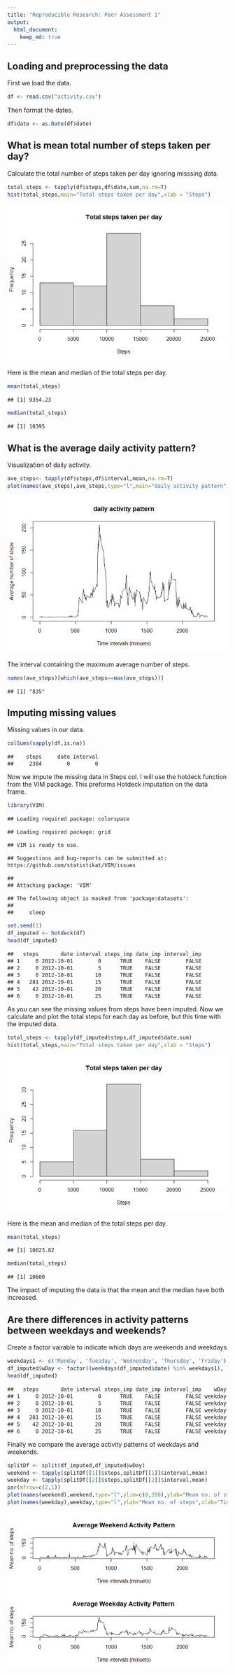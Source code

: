 ```yaml
---
title: "Reproducible Research: Peer Assessment 1"
output: 
  html_document:
    keep_md: true
---
```



## Loading and preprocessing the data

First we load the data.

```r
df <- read.csv("activity.csv")
```

Then format the dates.

```r
df$date <- as.Date(df$date)
```

## What is mean total number of steps taken per day?

Calculate the total number of steps taken per day ignoring misssing data. 

```r
total_steps <- tapply(df$steps,df$date,sum,na.rm=T)
hist(total_steps,main="Total steps taken per day",xlab = "Steps")
```

![](PA1_template_files/figure-html/unnamed-chunk-3-1.png)<!-- -->

Here is the mean and median of the total steps per day.

```r
mean(total_steps)
```

```
## [1] 9354.23
```

```r
median(total_steps)
```

```
## [1] 10395
```

## What is the average daily activity pattern?

Visualization of daily activity.  

```r
ave_steps<- tapply(df$steps,df$interval,mean,na.rm=T)
plot(names(ave_steps),ave_steps,type="l",main="daily activity pattern",xlab="Time intervals (minuets)",ylab="Average number of steps")
```

![](PA1_template_files/figure-html/unnamed-chunk-5-1.png)<!-- -->

The interval containing the maximum average number of steps.

```r
names(ave_steps)[which(ave_steps==max(ave_steps))]
```

```
## [1] "835"
```

## Imputing missing values

Missing values in our data. 

```r
colSums(sapply(df,is.na))
```

```
##    steps     date interval 
##     2304        0        0
```

Now we impute the missing data in Steps col. I will use the hotdeck function from the VIM package. 
This preforms Hotdeck imputation on the data frame.

```r
library(VIM)
```

```
## Loading required package: colorspace
```

```
## Loading required package: grid
```

```
## VIM is ready to use.
```

```
## Suggestions and bug-reports can be submitted at: https://github.com/statistikat/VIM/issues
```

```
## 
## Attaching package: 'VIM'
```

```
## The following object is masked from 'package:datasets':
## 
##     sleep
```

```r
set.seed(1)
df_imputed <- hotdeck(df)
head(df_imputed)
```

```
##   steps       date interval steps_imp date_imp interval_imp
## 1     0 2012-10-01        0      TRUE    FALSE        FALSE
## 2     0 2012-10-01        5      TRUE    FALSE        FALSE
## 3     0 2012-10-01       10      TRUE    FALSE        FALSE
## 4   281 2012-10-01       15      TRUE    FALSE        FALSE
## 5    42 2012-10-01       20      TRUE    FALSE        FALSE
## 6     0 2012-10-01       25      TRUE    FALSE        FALSE
```

As you can see the missing values from steps have been imputed.
Now we calculate and plot the total steps for each day as before, but this time with the imputed data.


```r
total_steps <- tapply(df_imputed$steps,df_imputed$date,sum)
hist(total_steps,main="Total steps taken per day",xlab = "Steps")
```

![](PA1_template_files/figure-html/unnamed-chunk-9-1.png)<!-- -->

Here is the mean and median of the total steps per day.

```r
mean(total_steps)
```

```
## [1] 10623.82
```

```r
median(total_steps)
```

```
## [1] 10600
```

The impact of imputing the data is that the mean and the median have both increased.

## Are there differences in activity patterns between weekdays and weekends?

Create a factor vairable to indicate which days are weekends and weekdays


```r
weekdays1 <- c('Monday', 'Tuesday', 'Wednesday', 'Thursday', 'Friday')
df_imputed$wDay <- factor((weekdays(df_imputed$date) %in% weekdays1), levels=c(FALSE, TRUE), labels=c('weekend', 'weekday'))
head(df_imputed)
```

```
##   steps       date interval steps_imp date_imp interval_imp    wDay
## 1     0 2012-10-01        0      TRUE    FALSE        FALSE weekday
## 2     0 2012-10-01        5      TRUE    FALSE        FALSE weekday
## 3     0 2012-10-01       10      TRUE    FALSE        FALSE weekday
## 4   281 2012-10-01       15      TRUE    FALSE        FALSE weekday
## 5    42 2012-10-01       20      TRUE    FALSE        FALSE weekday
## 6     0 2012-10-01       25      TRUE    FALSE        FALSE weekday
```

Finally we compare the average activity patterns of weekdays and weekends. 


```r
splitDf <- split(df_imputed,df_imputed$wDay)
weekend <- tapply(splitDf[[1]]$steps,splitDf[[1]]$interval,mean)
weekday <- tapply(splitDf[[2]]$steps,splitDf[[2]]$interval,mean)
par(mfrow=c(2,1))
plot(names(weekend),weekend,type="l",ylim=c(0,200),ylab="Mean no. of steps",xlab="Time intervals (minuets)",main="Average Weekend Activity Pattern")
plot(names(weekday),weekday,type="l",ylab="Mean no. of steps",xlab="Time intervals (minuets)",main="Average Weekday Activity Pattern")
```

![](PA1_template_files/figure-html/unnamed-chunk-12-1.png)<!-- -->

